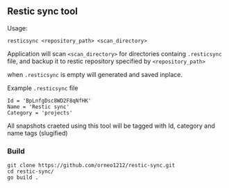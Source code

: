 ## Restic sync tool

Usage:

```
resticsync <repository_path> <scan_directory>
```

Application will scan `<scan_directory>` for directories containg `.resticsync` file, and backup it to restic repository specified by `<repository_path>`

when `.resticsync` is empty will generated and saved inplace.

Example `.resticsync` file

```
Id = 'BpLnfgDsc8WD2F8qNfHK'
Name = 'Restic sync'
Category = 'projects'
```

All snapshots craeted using this tool will be tagged with Id, category and name tags (slugified)

### Build

```
git clone https://github.com/orneo1212/restic-sync.git
cd restic-sync/
go build .
```
